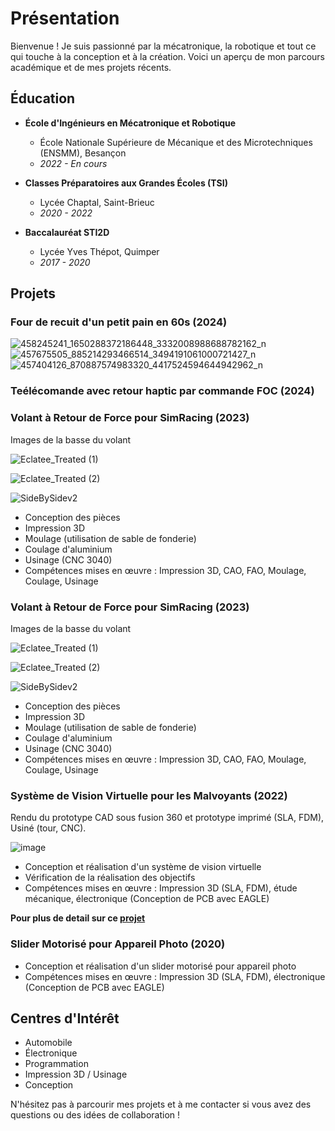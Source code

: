 # Présentation

Bienvenue ! Je suis passionné par la mécatronique, la robotique et tout ce qui touche à la conception et à la création. Voici un aperçu de mon parcours académique et de mes projets récents.

## Éducation

- **École d'Ingénieurs en Mécatronique et Robotique**
  - École Nationale Supérieure de Mécanique et des Microtechniques (ENSMM), Besançon
  - _2022 - En cours_

- **Classes Préparatoires aux Grandes Écoles (TSI)**
  - Lycée Chaptal, Saint-Brieuc
  - _2020 - 2022_

- **Baccalauréat STI2D**
  - Lycée Yves Thépot, Quimper
  - _2017 - 2020_

## Projets


### Four de recuit d'un petit pain en 60s (2024)

![458245241_1650288372186448_3332008988688782162_n](https://github.com/user-attachments/assets/4f6e6950-7a0d-4224-aaa5-af080b2b4970)
![457675505_885214293466514_3494191061000721427_n](https://github.com/user-attachments/assets/bc311662-2c5d-454a-9c08-73b7612740e3)
![457404126_870887574983320_4417524594644942962_n](https://github.com/user-attachments/assets/fb547916-fa9a-42dd-858d-4c7e6e20b46f)

### Teélécomande avec retour haptic par commande FOC (2024)

### Volant à Retour de Force pour SimRacing (2023)

Images de la basse du volant 

![Eclatee_Treated (1)](https://github.com/TUDAYFR/myprojects/assets/104011562/a770d250-96ec-4b04-9a5e-59e364538b97)

![Eclatee_Treated (2)](https://github.com/TUDAYFR/myprojects/assets/104011562/a87de002-545a-4b5c-b5fa-ca81d68f6692)

![SideBySidev2](https://github.com/TUDAYFR/myprojects/assets/104011562/1a00fee0-15a7-4e21-9739-412d864906a4)

- Conception des pièces
- Impression 3D
- Moulage (utilisation de sable de fonderie)
- Coulage d'aluminium
- Usinage (CNC 3040)
- Compétences mises en œuvre : Impression 3D, CAO, FAO, Moulage, Coulage, Usinage
### Volant à Retour de Force pour SimRacing (2023)

Images de la basse du volant 

![Eclatee_Treated (1)](https://github.com/TUDAYFR/myprojects/assets/104011562/a770d250-96ec-4b04-9a5e-59e364538b97)

![Eclatee_Treated (2)](https://github.com/TUDAYFR/myprojects/assets/104011562/a87de002-545a-4b5c-b5fa-ca81d68f6692)

![SideBySidev2](https://github.com/TUDAYFR/myprojects/assets/104011562/1a00fee0-15a7-4e21-9739-412d864906a4)

- Conception des pièces
- Impression 3D
- Moulage (utilisation de sable de fonderie)
- Coulage d'aluminium
- Usinage (CNC 3040)
- Compétences mises en œuvre : Impression 3D, CAO, FAO, Moulage, Coulage, Usinage

### Système de Vision Virtuelle pour les Malvoyants (2022) 

Rendu du prototype CAD sous fusion 360 et prototype imprimé (SLA, FDM), Usiné (tour, CNC).

![image](https://user-images.githubusercontent.com/104011562/233788835-853165fa-80de-4ed4-a08e-cf7ed33c525e.png)

- Conception et réalisation d'un système de vision virtuelle
- Vérification de la réalisation des objectifs
- Compétences mises en œuvre : Impression 3D (SLA, FDM), étude mécanique, électronique (Conception de PCB avec EAGLE)

**Pour plus de detail sur ce [projet](https://github.com/TUDAYFR/Vision-Impaired-Devices)**

### Slider Motorisé pour Appareil Photo (2020)

- Conception et réalisation d'un slider motorisé pour appareil photo
- Compétences mises en œuvre : Impression 3D (SLA, FDM), électronique (Conception de PCB avec EAGLE)

## Centres d'Intérêt

- Automobile
- Électronique
- Programmation
- Impression 3D / Usinage
- Conception

N'hésitez pas à parcourir mes projets et à me contacter si vous avez des questions ou des idées de collaboration !
